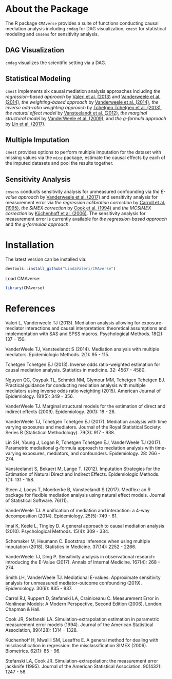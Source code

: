 # About the Package

The R package `CMAverse` provides a suite of functions conducting causal mediation analysis including `cmdag` for DAG visualization, `cmest` for statistical modeling and `cmsens` for sensitivity analysis.

## DAG Visualization

`cmdag` visualizes the scientific setting via a DAG.

## Statistical Modeling

`cmest` implements six causal mediation analysis approaches including *the regression-based approach* by [Valeri et al. (2013)](https://www.ncbi.nlm.nih.gov/pmc/articles/PMC3659198/) and [Vanderweele et al. (2014)](https://www.ncbi.nlm.nih.gov/pmc/articles/PMC4287269/), 
*the weighting-based approach* by [Vanderweele et al. (2014)](https://www.ncbi.nlm.nih.gov/pmc/articles/PMC4287269/), *the inverse odd-ratio weighting 
approach* by [Tchetgen Tchetgen et al. (2013)](https://www.ncbi.nlm.nih.gov/pmc/articles/PMC3954805/), *the natural effect model* by
[Vansteelandt et al. (2012)](https://www.degruyter.com/view/journals/em/1/1/article-p131.xml?language=en), *the marginal structural model* by [VanderWeele 
et al. (2009)](https://pubmed.ncbi.nlm.nih.gov/19234398), and *the g-formula approach* by [Lin et al. (2017)](https://www.ncbi.nlm.nih.gov/pmc/articles/PMC5285457/). 

## Multiple Imputation

`cmest` provides options to perform multiple imputation for the dataset with missing values via the `mice` package, estimate the causal effects by each of the imputed datasets and pool the results together.

## Sensitivity Analysis

`cmsens` conducts sensitivity analysis for unmeasured confounding via *the E-value approach* by [Vanderweele et al. (2017)](https://pubmed.ncbi.nlm.nih.gov/28693043/) and sensitivity analysis for measurement error via *the regression calibration correction* by [Carroll et al. (1995)](https://www.taylorfrancis.com/books/9780429139635), *the SIMEX correction* by [Cook et al. (1994)](https://www.jstor.org/stable/2290994?seq=1#metadata_info_tab_contents) and *the MCSIMEX correction* by [Küchenhoff et al. (2006)](https://pubmed.ncbi.nlm.nih.gov/16542233/). The sensitivity analysis for measurement error is currently available for *the regression-based approach* and *the g-formulaa approach*.


# Installation

The latest version can be installed via:

```R
devtools::install_github("LindaValeri/CMAverse")
```

Load CMAverse:

```R
library(CMAverse)
```

# References

Valeri L, Vanderweele TJ (2013). Mediation analysis allowing for exposure-mediator interactions and causal interpretation: theoretical assumptions and implementation with SAS and SPSS macros. Psychological Methods. 18(2): 137 - 150.
 
VanderWeele TJ, Vansteelandt S (2014). Mediation analysis with multiple mediators. Epidemiologic Methods. 2(1): 95 - 115.

Tchetgen Tchetgen EJ (2013). Inverse odds ratio-weighted estimation for causal mediation analysis. Statistics in medicine. 32: 4567 - 4580.

Nguyen QC, Osypuk TL, Schmidt NM, Glymour MM, Tchetgen Tchetgen EJ. Practical guidance for conducting mediation analysis with multiple mediators using inverse odds ratio weighting (2015). American Journal of Epidemiology. 181(5): 349 - 356.

VanderWeele TJ. Marginal structural models for the estimation of direct and indirect effects (2009). Epidemiology. 20(1): 18 - 26.

VanderWeele TJ, Tchetgen Tchetgen EJ (2017). Mediation analysis with time varying exposures and mediators. Journal of the Royal Statistical Society: Series B (Statistical Methodology). 79(3): 917 - 938.

Lin SH, Young J, Logan R, Tchetgen Tchetgen EJ, VanderWeele TJ (2017). Parametric mediational g-formula approach to mediation analysis with time-varying exposures, mediators, and confounders. Epidemiology. 28: 266 - 274.

Vansteelandt S, Bekaert M, Lange T. (2012). Imputation Strategies for the Estimation of Natural Direct and Indirect Effects. Epidemiologic Methods. 1(1): 131 - 158.

Steen J, Loeys T, Moerkerke B, Vansteelandt S (2017). Medflex: an R package for flexible mediation analysis using natural effect models. Journal of Statistical Software. 76(11).

VanderWeele TJ. A unification of mediation and interaction: a 4-way decomposition (2014). Epidemiology. 25(5): 749 - 61.

Imai K, Keele L, Tingley D. A general approach to causal mediation analysis (2010). Psychological Methods. 15(4): 309 - 334.

Schomaker M, Heumann C. Bootstrap inference when using multiple imputation (2018). Statistics in Medicine. 37(14): 2252 - 2266.

VanderWeele TJ, Ding P. Sensitivity analysis in observational research: introducing the E-Value (2017). Annals of Internal Medicine. 167(4): 268 - 274.

Smith LH, VanderWeele TJ. Mediational E-values: Approximate sensitivity analysis for unmeasured mediator-outcome confounding (2019). Epidemiology. 30(6): 835 - 837.

Carrol RJ, Ruppert D, Stefanski LA, Crainiceanu C. Measurement Error in Nonlinear Models: A Modern Perspective, Second Edition (2006). London: Chapman & Hall.

Cook JR, Stefanski LA. Simulation-extrapolation estimation in parametric measurement error models (1994). Journal of the American Statistical Association, 89(428): 1314 - 1328.

Küchenhoff H, Mwalili SM, Lesaffre E. A general method for dealing with misclassification in regression: the misclassification SIMEX (2006). Biometrics. 62(1): 85 - 96.

Stefanski LA, Cook JR. Simulation-extrapolation: the measurement error jackknife (1995). Journal of the American Statistical Association. 90(432): 1247 - 56.